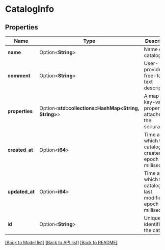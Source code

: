 # CatalogInfo

## Properties

Name | Type | Description | Notes
------------ | ------------- | ------------- | -------------
**name** | Option<**String**> | Name of catalog. | [optional]
**comment** | Option<**String**> | User-provided free-form text description. | [optional]
**properties** | Option<**std::collections::HashMap<String, String>**> | A map of key-value properties attached to the securable. | [optional]
**created_at** | Option<**i64**> | Time at which this catalog was created, in epoch milliseconds. | [optional]
**updated_at** | Option<**i64**> | Time at which this catalog was last modified, in epoch milliseconds. | [optional]
**id** | Option<**String**> | Unique identifier for the catalog. | [optional]

[[Back to Model list]](../README.md#documentation-for-models) [[Back to API list]](../README.md#documentation-for-api-endpoints) [[Back to README]](../README.md)


